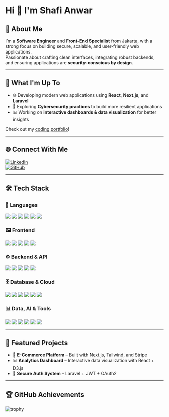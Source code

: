 # Hi 👋 I'm Shafi Anwar  

## 📝 About Me  
I’m a **Software Engineer** and **Front-End Specialist** from Jakarta, with a strong focus on building secure, scalable, and user-friendly web applications.  
Passionate about crafting clean interfaces, integrating robust backends, and ensuring applications are **security-conscious by design**.  

---

## 🚀 What I'm Up To  
- 🌐 Developing modern web applications using **React**, **Next.js**, and **Laravel**  
- 🔐 Exploring **Cybersecurity practices** to build more resilient applications  
- 📊 Working on **interactive dashboards & data visualization** for better insights  

Check out my [coding portfolio](https://github.com/shafwar?tab=repositories)!  

---

## 🌐 Connect With Me  
[![LinkedIn](https://img.shields.io/badge/-LinkedIn-0A66C2?logo=linkedin&logoColor=fff)](https://www.linkedin.com/in/shafianwar)  
[![GitHub](https://img.shields.io/badge/-GitHub-181717?logo=github&logoColor=fff)](https://github.com/shafwar)  

---

## 🛠️ Tech Stack  

### 🚀 Languages  
<p>
  <img src="https://img.shields.io/badge/JavaScript-F7DF1E?logo=javascript&logoColor=000" />
  <img src="https://img.shields.io/badge/TypeScript-3178C6?logo=typescript&logoColor=fff" />
  <img src="https://img.shields.io/badge/Python-3776AB?logo=python&logoColor=fff" />
  <img src="https://img.shields.io/badge/Java-007396?logo=java&logoColor=fff" />
  <img src="https://img.shields.io/badge/PHP-777BB4?logo=php&logoColor=fff" />
  <img src="https://img.shields.io/badge/SQL-336791?logo=postgresql&logoColor=fff" />
</p>

### 🖼️ Frontend  
<p>
  <img src="https://img.shields.io/badge/React-61DAFB?logo=react&logoColor=000" />
  <img src="https://img.shields.io/badge/Next.js-000?logo=next.js&logoColor=fff" />
  <img src="https://img.shields.io/badge/Vite-646CFF?logo=vite&logoColor=fff" />
  <img src="https://img.shields.io/badge/TailwindCSS-38B2AC?logo=tailwind-css&logoColor=fff" />
  <img src="https://img.shields.io/badge/Inertia.js-9553E9?logo=inertia&logoColor=fff" />
</p>

### ⚙️ Backend & API  
<p>
  <img src="https://img.shields.io/badge/Node.js-339933?logo=node.js&logoColor=fff" />
  <img src="https://img.shields.io/badge/Express-000?logo=express&logoColor=fff" />
  <img src="https://img.shields.io/badge/Laravel-FF2D20?logo=laravel&logoColor=fff" />
  <img src="https://img.shields.io/badge/Next.js_API-000?logo=next.js&logoColor=fff" />
  <img src="https://img.shields.io/badge/REST_API-005571?logo=fastapi&logoColor=fff" />
</p>

### 🗄️ Database & Cloud  
<p>
  <img src="https://img.shields.io/badge/MySQL-4479A1?logo=mysql&logoColor=fff" />
  <img src="https://img.shields.io/badge/PostgreSQL-4169E1?logo=postgresql&logoColor=fff" />
  <img src="https://img.shields.io/badge/MongoDB-47A248?logo=mongodb&logoColor=fff" />
  <img src="https://img.shields.io/badge/Railway-0B0D0E?logo=railway&logoColor=fff" />
  <img src="https://img.shields.io/badge/Vercel-000?logo=vercel&logoColor=fff" />
  <img src="https://img.shields.io/badge/Docker-2496ED?logo=docker&logoColor=fff" />
</p>

### 📊 Data, AI & Tools  
<p>
  <img src="https://img.shields.io/badge/Pandas-150458?logo=pandas&logoColor=fff" />
  <img src="https://img.shields.io/badge/NumPy-013243?logo=numpy&logoColor=fff" />
  <img src="https://img.shields.io/badge/TensorFlow-FF6F00?logo=tensorflow&logoColor=fff" />
  <img src="https://img.shields.io/badge/ScikitLearn-F7931E?logo=scikitlearn&logoColor=fff" />
  <img src="https://img.shields.io/badge/Postman-FF6C37?logo=postman&logoColor=fff" />
  <img src="https://img.shields.io/badge/Git-F05032?logo=git&logoColor=fff" />
</p>

---

## 📂 Featured Projects  
- 🛒 **E-Commerce Platform** – Built with Next.js, Tailwind, and Stripe  
- 📊 **Analytics Dashboard** – Interactive data visualization with React + D3.js  
- 🔐 **Secure Auth System** – Laravel + JWT + OAuth2  

---

## 🏆 GitHub Achievements  
![trophy](https://github-profile-trophy.vercel.app/?username=shafwar&theme=tokyonight&margin-w=15&margin-h=15&no-bg=true)  
